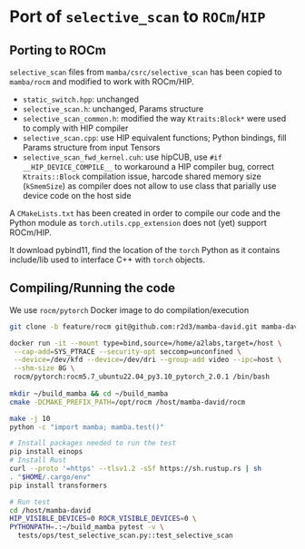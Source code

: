 # Port of `selective_scan` to `ROCm`/`HIP`

## Porting to ROCm

`selective_scan` files from `mamba/csrc/selective_scan` has been copied
to `mamba/rocm` and modified to work with ROCm/HIP.

- `static_switch.hpp`: unchanged
- `selective_scan.h`: unchanged, Params structure
- `selective_scan_common.h`: modified the way `Ktraits:Block*` were used to comply with HIP compiler
- `selective_scan.cpp`: use HIP equivalent functions; Python bindings, fill Params structure from input Tensors
- `selective_scan_fwd_kernel.cuh`: use hipCUB, use `#if __HIP_DEVICE_COMPILE__` to workaround a HIP compiler bug, correct `Ktraits::Block` compilation issue, harcode shared memory size (`kSmemSize`) as compiler does not allow to use class that parially use device code on the host side

A `CMakeLists.txt` has been created in order to compile our code and the Python module as `torch.utils.cpp_extension` does not (yet) support ROCm/HIP.

It download pybind11, find the location of the `torch` Python as it contains include/lib used to interface C++ with `torch` objects.

## Compiling/Running the code

We use `rocm/pytorch` Docker image to do compilation/execution

~~~ bash
git clone -b feature/rocm git@github.com:r2d3/mamba-david.git mamba-david

docker run -it --mount type=bind,source=/home/a2labs,target=/host \
 --cap-add=SYS_PTRACE --security-opt seccomp=unconfined \
 --device=/dev/kfd --device=/dev/dri --group-add video --ipc=host \
 --shm-size 8G \
 rocm/pytorch:rocm5.7_ubuntu22.04_py3.10_pytorch_2.0.1 /bin/bash
 
mkdir ~/build_mamba && cd ~/build_mamba
cmake -DCMAKE_PREFIX_PATH=/opt/rocm /host/mamba-david/rocm

make -j 10
python -c "import mamba; mamba.test()"

# Install packages needed to run the test
pip install einops
# Install Rust
curl --proto '=https' --tlsv1.2 -sSf https://sh.rustup.rs | sh
. "$HOME/.cargo/env" 
pip install transformers

# Run test
cd /host/mamba-david
HIP_VISIBLE_DEVICES=0 ROCR_VISIBLE_DEVICES=0 \
PYTHONPATH=.:~/build_mamba pytest -v \
  tests/ops/test_selective_scan.py::test_selective_scan
~~~
